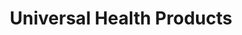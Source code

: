 ---
title: "Universal Health Products"
url: /chatham/universal-health-products/
shop: Sanitätshaus
---